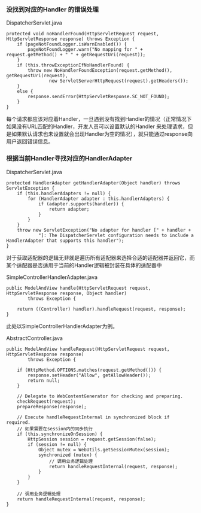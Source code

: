 ### 没找到对应的Handler 的错误处理
DispatcherServlet.java
```
protected void noHandlerFound(HttpServletRequest request, HttpServletResponse response) throws Exception {
    if (pageNotFoundLogger.isWarnEnabled()) {
        pageNotFoundLogger.warn("No mapping for " + request.getMethod() + " " + getRequestUri(request));
    }
    if (this.throwExceptionIfNoHandlerFound) {
        throw new NoHandlerFoundException(request.getMethod(), getRequestUri(request),
                new ServletServerHttpRequest(request).getHeaders());
    }
    else {
        response.sendError(HttpServletResponse.SC_NOT_FOUND);
    }
}
```
每个请求都应该对应着Handler，一旦遇到没有找到Handler的情况（正常情况下如果没有URL匹配的Handler，开发人员可以设置默认的Handler
来处理请求，但是如果默认请求也未设置就会出现Handler为空的情况），就只能通过response向用户返回错误信息。

### 根据当前Handler寻找对应的HandlerAdapter
DispatcherServlet.java
```
protected HandlerAdapter getHandlerAdapter(Object handler) throws ServletException {
    if (this.handlerAdapters != null) {
        for (HandlerAdapter adapter : this.handlerAdapters) {
            if (adapter.supports(handler)) {
                return adapter;
            }
        }
    }
    throw new ServletException("No adapter for handler [" + handler +
            "]: The DispatcherServlet configuration needs to include a HandlerAdapter that supports this handler");
}
```
对于获取适配器的逻辑无非就是遍历所有适配器来选择合适的适配器并返回它，而某个适配器是否适用于当前的Handler逻辑被封装在具体的适配器中


SimpleControllerHandlerAdapter.java
```
public ModelAndView handle(HttpServletRequest request, HttpServletResponse response, Object handler)
        throws Exception {

    return ((Controller) handler).handleRequest(request, response);
}
```
此处以SimpleControllerHandlerAdapter为例。

AbstractController.java
```
public ModelAndView handleRequest(HttpServletRequest request, HttpServletResponse response)
        throws Exception {

    if (HttpMethod.OPTIONS.matches(request.getMethod())) {
        response.setHeader("Allow", getAllowHeader());
        return null;
    }

    // Delegate to WebContentGenerator for checking and preparing.
    checkRequest(request);
    prepareResponse(response);

    // Execute handleRequestInternal in synchronized block if required.
    // 如果需要在session内的同步执行
    if (this.synchronizeOnSession) {
        HttpSession session = request.getSession(false);
        if (session != null) {
            Object mutex = WebUtils.getSessionMutex(session);
            synchronized (mutex) {
                // 调用业务逻辑处理
                return handleRequestInternal(request, response);
            }
        }
    }

    // 调用业务逻辑处理
    return handleRequestInternal(request, response);
}
```

